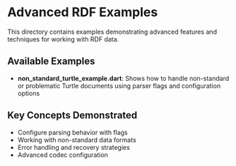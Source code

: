 # Advanced RDF Examples

This directory contains examples demonstrating advanced features and techniques for working with RDF data.

## Available Examples

- **non_standard_turtle_example.dart**: Shows how to handle non-standard or problematic Turtle documents 
  using parser flags and configuration options

## Key Concepts Demonstrated

- Configure parsing behavior with flags
- Working with non-standard data formats
- Error handling and recovery strategies
- Advanced codec configuration
